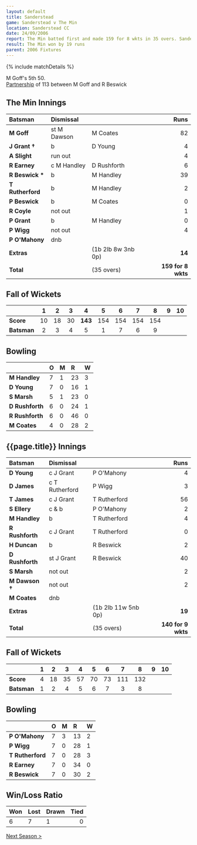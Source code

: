 ```yaml
---
layout: default
title: Sanderstead
game: Sanderstead v The Min
location: Sanderstead CC
date: 24/09/2006
report: The Min batted first and made 159 for 8 wkts in 35 overs. Sanderstead replied with 140 for 9 wkts in 35 overs
result: The Min won by 19 runs
parent: 2006 Fixtures
---
```


{% include matchDetails %}

M Goff's 5th 50.<br />
[Partnership](../records/partnerships) of 113 between M Goff and R Beswick

## The Min Innings

| Batsman | Dismissal |  | Runs |
|:---|:---|---|---:|
| **M Goff** | st M Dawson | M Coates | 82 |
| **J Grant &#8224;** | b | D Young  | 4 |
| **A Slight** | run out |  | 4 |
| **R Earney** | c M Handley | D Rushforth | 6 |
| **R Beswick &#42;** | b | M Handley | 39 |
| **T Rutherford** | b | M Handley | 2 |
| **P Beswick** | b | M Coates | 0 |
| **R Coyle** | not out |  | 1 |
| **P Grant** | b | M Handley | 0 |
| **P Wigg** | not out |  | 4 |
| **P O'Mahony** | dnb |  |  |
| **Extras** | | (1b 2lb 8w 3nb 0p) | **14** |
| **Total** | | (35 overs) | **159 for 8 wkts** |

## Fall of Wickets

| | 1 | 2 | 3 | 4 | 5 | 6 | 7 | 8 | 9 | 10 |
|---|:---:|:---:|:---:|:---:|:---:|:---:|:---:|:---:|:---:|:---:|
| **Score** | 10 | 18 | 30 | **143** | 154 | 154 | 154 | 154 |  |  |
| **Batsman** | 2 | 3 | 4 | 5 | 1 | 7 | 6 | 9 |  |  |

## Bowling

| | O | M | R | W |
|---|:---|:---|:---|:---|
| **M Handley** | 7 | 1 | 23 | 3 |
| **D Young** | 7 | 0 | 16 | 1 |
| **S Marsh** | 5 | 1 | 23 | 0 |
| **D Rushforth** | 6 | 0 | 24 | 1 |
| **R Rushforth** | 6 | 0 | 46 | 0 |
| **M Coates** | 4 | 0 | 28 | 2 |

## {{page.title}} Innings

| Batsman | Dismissal |  | Runs |
|:---|:---|---|---:|
| **D Young** | c J Grant | P O'Mahony | 4 |
| **D James** | c T Rutherford | P Wigg | 3 |
| **T James** | c J Grant | T Rutherford | 56 |
| **S Ellery** | c & b | P O'Mahony | 2 |
| **M Handley** | b | T Rutherford | 4 |
| **R Rushforth** | c J Grant | T Rutherford  | 0 |
| **H Duncan** | b | R Beswick | 2 |
| **D Rushforth** | st J Grant | R Beswick | 40 |
| **S Marsh** | not out |  | 2 |
| **M Dawson &#8224;** | not out |  | 2 |
| **M Coates** | dnb |  |  |
| **Extras** | | (1b 2lb 11w 5nb 0p) | **19** |
| **Total** | | (35 overs) | **140 for 9 wkts** |

## Fall of Wickets

| | 1 | 2 | 3 | 4 | 5 | 6 | 7 | 8 | 9 | 10 |
|---|:---:|:---:|:---:|:---:|:---:|:---:|:---:|:---:|:---:|:---:|
| **Score** | 4 | 18 | 35 | 57 | 70 | 73 | 111 | 132 |  |  |
| **Batsman** | 1 | 2 | 4 | 5 | 6 | 7 | 3 | 8 |  |  |

## Bowling

| | O | M | R | W |
|---|:---|:---|:---|:---|
| **P O'Mahony** | 7 | 3 | 13 | 2 |
| **P Wigg** | 7 | 0 | 28 | 1 |
| **T Rutherford** | 7 | 0 | 28 | 3 |
| **R Earney** | 7 | 0 | 34 | 0 |
| **R Beswick** | 7 | 0 | 30 | 2 |

## Win/Loss Ratio

| Won | Lost | Drawn | Tied |
|:---|:---|:---|---:|
| 6 | 7 | 1 | 0 |

[Next Season >](../2007)